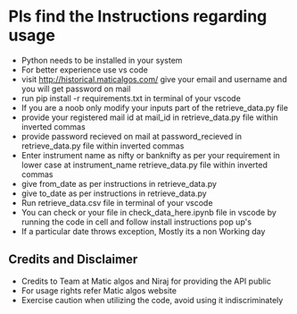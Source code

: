 # Pls find the Instructions regarding usage

- Python needs to be installed in your system
- For better experience use vs code
- visit http://historical.maticalgos.com/ give your email and username and you will get password on mail
- run pip install -r requirements.txt in terminal of your vscode
- If you are a noob only modify your inputs part of the retrieve_data.py file
- provide your registered mail id at mail_id in retrieve_data.py file within inverted commas
- provide password recieved on mail at password_recieved in retrieve_data.py file within inverted commas
- Enter instrument name as nifty or banknifty as per your requirement in lower case at instrument_name retrieve_data.py file within inverted commas
- give from_date as per instructions in retrieve_data.py 
- give to_date as per instructions in retrieve_data.py
- Run retrieve_data.csv file in terminal of your vscode
- You can check or your file in check_data_here.ipynb file in vscode by running the code in cell and follow install instructions pop up's
- If a particular date throws exception, Mostly its a non Working day
## Credits and Disclaimer
- Credits to Team at Matic algos and Niraj for providing the API public
- For usage rights refer Matic algos website
- Exercise caution when utilizing the code, avoid using it indiscriminately
